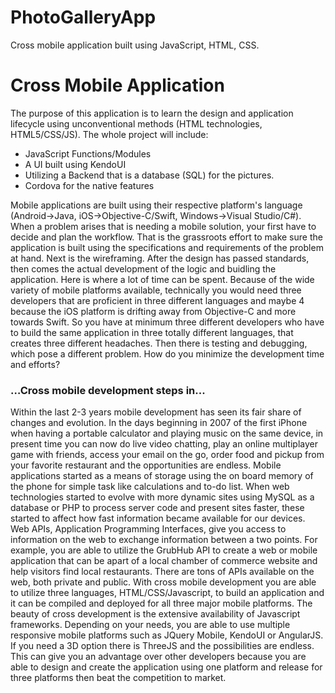 # PhotoGalleryApp
Cross mobile application built using JavaScript, HTML, CSS. 

<h1>Cross Mobile Application</h1>
The purpose of this application is to learn the design and application lifecycle using unconventional methods (HTML technologies, HTML5/CSS/JS). The whole project will include:
<ul>
  <li>JavaScript Functions/Modules</li>
  <li>A UI built using KendoUI</li>
  <li>Utilizing a Backend that is a database (SQL) for the pictures.</li>
  <li>Cordova for the native features</li>
</ul>

Mobile applications are built using their respective platform's language (Android->Java, iOS->Objective-C/Swift, Windows->Visual Studio/C#). When a problem arises that is needing a mobile solution, your first have to decide and plan the workflow. 
That is the grassroots effort to make sure the application is built using the specifications and requirements of the problem at hand. Next is the wireframing. After the design has passed standards, then comes the actual development of the logic and buidling the application. Here is where a lot of time can be spent. Because of the wide variety of mobile platforms available, technically you would need three developers that are proficient in three different languages and maybe 4 because the iOS platform is drifting away from Objective-C and more towards Swift. So you have at minimum three different developers who have to build the same application in three totally different languages, that creates three different headaches. Then there is testing and debugging, which pose a different problem. How do you minimize the development time and efforts?



<h3>…Cross mobile development steps in...</h3> 

Within the last 2-3 years mobile development has seen its fair share of changes and evolution. In the days beginning in 2007 of the first iPhone when having a portable calculator and playing music on the same device, in present time you can now do live video chatting, play an online multiplayer game with friends, access your email on the go, order food and pickup from your favorite restaurant and the opportunities are endless. Mobile applications started as a means of storage using the on board memory of the phone for simple task like calculations and to-do list. When web technologies started to evolve with more dynamic sites using MySQL as a database or PHP to process server code and present sites faster, these started to affect how fast information became available for our devices. Web APIs, Application Programming Interfaces, give you access to information on the web to exchange information between a two points. For example, you are able to utilize the GrubHub API to create a web or mobile application that can be apart of a local chamber of commerce website and help visitors find local restaurants. There are tons of APIs available on the web, both private and public. With cross mobile development you are able to utilize three languages, HTML/CSS/Javascript, to build an application and it can be compiled and deployed for all three major mobile platforms. The beauty of cross development is the extensive availability of Javascript frameworks. Depending on your needs, you are able to use multiple responsive mobile platforms such as JQuery Mobile, KendoUI or AngularJS. If you need a 3D option there is ThreeJS and the possibilities are endless. This can give you an advantage over other developers because you are able to design and create the application using one platform and release for three platforms then beat the competition to market.
